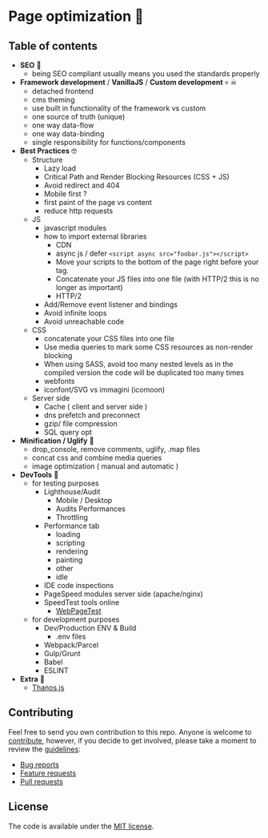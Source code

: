 # Page optimization 🤷‍

## Table of contents
  - **SEO** 🧐
    - being SEO compliant usually means you used the standards properly
  - **Framework development** / **VanillaJS** / **Custom development** 💀 ☠
    - detached frontend
    - cms theming
    - use built in functionality of the framework vs custom
    - one source of truth (unique)
    - one way data-flow
    - one way data-binding
    - single responsibility for functions/components    
  - **Best Practices** 🤓
    - Structure 
        - Lazy load
        - Critical Path and Render Blocking Resources (CSS + JS)
        - Avoid redirect and 404
        - Mobile first ?
        - first paint of the page vs content 
        - reduce http requests
    - JS
      - javascript modules
      - how to import external libraries
        - CDN
        - async js / defer
          ```<script async src="foobar.js"></script> ```
        - Move your scripts to the bottom of the page right before your </body> tag.
        - Concatenate your JS files into one file (with HTTP/2 this is no longer as important)
        - HTTP/2
      - Add/Remove event listener and bindings
      - Avoid infinite loops
      - Avoid unreachable code
    - CSS
      - concatenate your CSS files into one file
      - Use media queries to mark some CSS resources as non-render blocking
      - When using SASS, avoid too many nested levels as in the compiled version the code will be duplicated too many times
      - webfonts
      - iconfont/SVG vs immagini (icomoon) 
    - Server side  
      - Cache ( client and server side )
      - dns prefetch and preconnect
      - gzip/ file compression
      - SQL query opt  
  - **Minification / Uglify** 👹
    - drop_console, remove comments, uglify, .map files
    - concat css and combine media queries
    - image optimization ( manual and automatic )
  - **DevTools** 🤖
    - for testing purposes
      - Lighthouse/Audit
        - Mobile / Desktop
        - Audits Performances
        - Throttling
      - Performance tab
        - loading
        - scripting
        - rendering
        - painting
        - other 
        - idle
      - IDE code inspections
      - PageSpeed modules server side (apache/nginx)
      - SpeedTest tools online
        - [WebPageTest](https://www.webpagetest.org)
    - for development purposes
      - Dev/Production ENV & Build
        - .env files
      - Webpack/Parcel
      - Gulp/Grunt
      - Babel
      - ESLINT
  - **Extra** 🤟
    - [Thanos.js](https://thanosjs.org)


## Contributing


Feel free to send you own contribution to this repo.
Anyone is welcome to [contribute](.github/CONTRIBUTING.md),
however, if you decide to get involved, please take a moment to review
the [guidelines](.github/CONTRIBUTING.md):

* [Bug reports](.github/CONTRIBUTING.md#bugs)
* [Feature requests](.github/CONTRIBUTING.md#features)
* [Pull requests](.github/CONTRIBUTING.md#pull-requests)


## License

The code is available under the [MIT license](LICENSE.txt).
